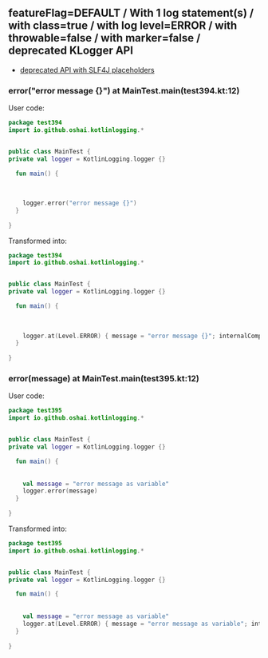 ## featureFlag=DEFAULT / With 1 log statement(s) / with class=true / with log level=ERROR / with throwable=false / with marker=false / deprecated KLogger API

* [deprecated API with SLF4J placeholders](deprecated-slf4j-placeholders.md)

###  error("error message {}") at MainTest.main(test394.kt:12)

User code:
```kotlin
package test394
import io.github.oshai.kotlinlogging.*


public class MainTest {
private val logger = KotlinLogging.logger {}

  fun main() {
    
    
    
    logger.error("error message {}")
  }
  
}


```
  
Transformed into:
```kotlin
package test394
import io.github.oshai.kotlinlogging.*


public class MainTest {
private val logger = KotlinLogging.logger {}

  fun main() {
    
    
    
    logger.at(Level.ERROR) { message = "error message {}"; internalCompilerData = KLoggingEventBuilder.InternalCompilerData(messageTemplate = ""error message {}"", className = "test394.MainTest", methodName = "main", fileName = "test394.kt", lineNumber = 12)
  }
  
}


```

###  error(message) at MainTest.main(test395.kt:12)

User code:
```kotlin
package test395
import io.github.oshai.kotlinlogging.*


public class MainTest {
private val logger = KotlinLogging.logger {}

  fun main() {
    
    
    val message = "error message as variable"
    logger.error(message)
  }
  
}


```
  
Transformed into:
```kotlin
package test395
import io.github.oshai.kotlinlogging.*


public class MainTest {
private val logger = KotlinLogging.logger {}

  fun main() {
    
    
    val message = "error message as variable"
    logger.at(Level.ERROR) { message = "error message as variable"; internalCompilerData = KLoggingEventBuilder.InternalCompilerData(messageTemplate = "message", className = "test395.MainTest", methodName = "main", fileName = "test395.kt", lineNumber = 12)
  }
  
}


```
